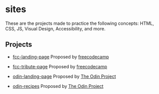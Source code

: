 # sites

These are the projects made to practice the following concepts: HTML, CSS, JS, Visual Design, Accessibility, and more.

## Projects

* [fcc-landing-page](https://github.com/dev-math/projects/tree/master/sites/fcc-landing-page)
Proposed by [freecodecamp](https://www.freecodecamp.org/learn/responsive-web-design/responsive-web-design-projects/build-a-product-landing-page)

* [fcc-tribute-page](https://github.com/dev-math/projects/tree/master/sites/fcc-tribute-page)
Proposed by [freecodecamp](https://www.freecodecamp.org/learn/responsive-web-design/responsive-web-design-projects/build-a-tribute-page)

* [odin-landing-page](https://github.com/dev-math/projects/tree/master/sites/odin-landing-page)
Proposed by [The Odin Project](https://www.theodinproject.com/paths/foundations/courses/foundations/lessons/landing-page)

* [odin-recipes](https://github.com/dev-math/projects/tree/master/sites/odin-recipes)
Proposed by [The Odin Project](https://www.theodinproject.com/paths/foundations/courses/foundations/lessons/recipes)
